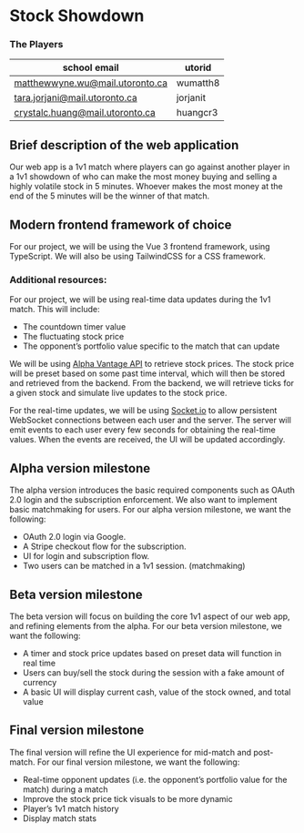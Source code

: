 # **Stock Showdown**

### The Players
| school email | utorid | 
| --- | --- |
matthewwyne.wu@mail.utoronto.ca | wumatth8
tara.jorjani@mail.utoronto.ca | jorjanit
crystalc.huang@mail.utoronto.ca | huangcr3

## Brief description of the web application
Our web app is a 1v1 match where players can go against another player in a 1v1 showdown of who can make the most money buying and selling a highly volatile stock in 5 minutes. Whoever makes the most money at the end of the 5 minutes will be the winner of that match.

## Modern frontend framework of choice
For our project, we will be using the Vue 3 frontend framework, using TypeScript. We will also be using TailwindCSS for a CSS framework.
### Additional resources:
For our project, we will be using real-time data updates during the 1v1 match.
This will include:
- The countdown timer value
- The fluctuating stock price
- The opponent’s portfolio value specific to the match that can update

We will be using [Alpha Vantage API](https://www.alphavantage.co/documentation/) to retrieve stock prices. The stock price will be preset based on some past time interval, which will then be stored and retrieved from the backend. From the backend, we will retrieve ticks for a given stock and simulate live updates to the stock price. 

For the real-time updates, we will be using [Socket.io](http://Socket.io) to allow persistent WebSocket connections between each user and the server. The server will emit events to each user every few seconds for obtaining the real-time values. When the events are received, the UI will be updated accordingly.

## Alpha version milestone
The alpha version introduces the basic required components such as OAuth 2.0 login and the subscription enforcement. We also want to implement basic matchmaking for users. For our alpha version milestone, we want the following:
- OAuth 2.0 login via Google.
- A Stripe checkout flow for the subscription.
- UI for login and subscription flow.
- Two users can be matched in a 1v1 session. (matchmaking)
## Beta version milestone
The beta version will focus on building the core 1v1 aspect of our web app, and refining elements from the alpha. For our beta version milestone, we want the following:
- A timer and stock price updates based on preset data will function in real time
- Users can buy/sell the stock during the session with a fake amount of currency
- A basic UI will display current cash, value of the stock owned, and total value
## Final version milestone
The final version will refine the UI experience for mid-match and post-match. For our final version milestone, we want the following:
- Real-time opponent updates (i.e. the opponent’s portfolio value for the match) during a match
- Improve the stock price tick visuals to be more dynamic
- Player’s 1v1 match history 
- Display match stats

